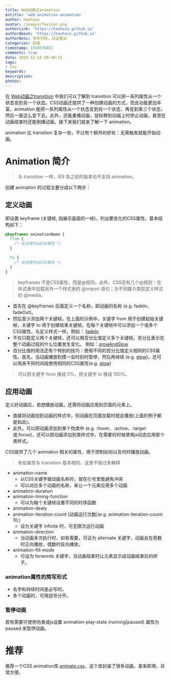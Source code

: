```yaml
---
title: Web动画之animation
entitle: 'web-animation-animation'
author: haohaio
avatar: /images/favicon.png
authorLink: 'https://haohaio.github.io'
authorAbout: 'https://haohaio.github.io'
authorDesc: 写写代码，记记笔记
categories: 前端
timestamp: 1544578821
comments: true
date: 2018-12-12 09:40:21
tags:
- css
keywords:
description:
photos:
---
```


在 [Web动画之transition](/front-end/web-animation-transition-1544336906.html) 中我们可以了解到 transition 可以把一系列属性从一个状态变到另一个状态。CSS动画还提供了一种创建动画的方式，而且功能更加丰富。animation 能把一系列属性从一个状态变到另一个状态，再变到第三个状态，然后一直这么变下去。此外，还能重播动画，鼠标移到动画上时停止动画，甚至在动画结束时还能倒播动画。接下来我们就来了解一下 animation。

animation 比 transition 复杂一些，不过有个额外的好处：无需触发就能开始动画。

# Animation 简介

> 与 transition 一样，IE9 及之前的版本也不支持 animation。

创建 animation 的过程主要分成以下两步：

## 定义动画

即设置 keyframe (关键帧, 指展示画面的一帧)，列出要变化的CSS属性。基本结构如下：

```css
@keyframes animationName {
  from {
    /* 在这里列出CSS属性 */
  }

  to {
    /* 在这里列出CSS属性 */
  }
}
```

> keyframes 不是CSS属性，而是@规则。此外，CSS还有几个@规则：在样式表中加载另外一个样式表的 @import 语句；为不同媒介类型定义样式的 @media。

- 首先在 @keyframes 后面定义一个名称，即动画的名称 (e.g. fadeIn、fadeOut)。
- 然后至少添加两个关键帧。在上面的示例中，关键字 from 用于创建起始关键帧，关键字 to 用于创建结束关键帧。在每个关键帧中可以添加一个或多个CSS属性，与定义样式一样。例如： [fadeIn](https://codepen.io/haohaio/pen/KbKbEN)
- 不仅只能定义两个关键帧，还可以用百分比值定义多个关键帧。百分比表示在整个动画过程的什么位置发生变化。 例如：[growAndGlow](https://codepen.io/haohaio/pen/BvazyJ)
- 百分比值的用法还有个特别的技巧：使用不同的百分比值定义相同的CSS属性。首先，当动画播放到摸一会时刻时暂停，然后再继续 (e.g. [glow](https://codepen.io/haohaio/pen/jXbqNO))。还可以用来不同时间段使用相同的CSS属性(e.g. [glow](https://codepen.io/haohaio/pen/REWare))

> 可以把关键字 form 换成 0%，把关键字 to 换成 100%。

## 应用动画

定义好动画后，若想播放动画，还需将动画应用到页面的元素上。

- 直接将动画加到动画的样式中，则动画在页面加载时就会播放(上面的例子都是如此)。
- 此外，可以把动画添加到某个伪类中 (e.g. :hover、:active、:target或:focus)，还可以把动画添加到类样式中，在需要的时候使用js动态应用那个类样式。

CSS提供了几个 animation 相关的属性，用于控制如何以及何时播放动画。

> 有些属性与 transition 基本相同，这里不做过多解释

- animation-name
  - 以CSS关键字做动画名称时，放在引号里能避免冲突
  - 可以对应多个动画的名称，来让一个元素应用多个动画
- animation-duration
- animation-timing-function
  - 可以为每个关键帧设置不同的时序函数
- animation-dealy
- animation-iteration-count (动画运行次数)(e.g. animation-iteration-count: 10;)
  - 设为关键字 infinite 时，可无限次运行动画
- animation-direction
  - 当动画多次执行时，如有需要，可设为 alternate 关键字，动画会在奇数时正向播放，偶数时反向播放。
- animation-fill-mode
  - 可设为 forwords 关键字，当动画结束时让元素显示成动画结束后的样子。

### animation属性的简写形式

- 名字和持续时间是必写的。
- 多个动画时，可用逗号分开。

### 暂停动画

若有需要可使用伪类或js设置 animation-play-state (running|paused) 属性为 paused 来暂停动画。

# 推荐

推荐一个CSS animation库 [animate.css](https://github.com/daneden/animate.css)，这个库封装了很多动画，拿来即用，非常方便。